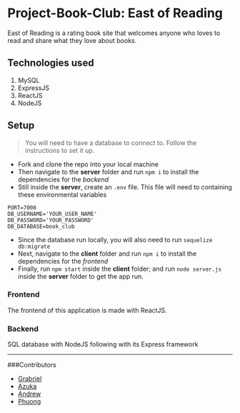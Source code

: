 # Project-Book-Club: East of Reading

East of Reading is a rating book site that welcomes anyone who loves to read and share what they love about books.

## Technologies used
1. MySQL
2. ExpressJS
3. ReactJS
4. NodeJS

## Setup 
> You will need to have a database to connect to. Follow the instructions to set it up.
* Fork and clone the repo into your local machine
* Then navigate to the __server__ folder and run `npm i` to install the dependencies for the _backend_
* Still inside the __server__, create an `.env` file. This file will need to containing these environmental variables
```
PORT=7000
DB_USERNAME='YOUR_USER_NAME'
DB_PASSWORD='YOUR_PASSWORD'
DB_DATABASE=book_club

```
* Since the database run locally, you will also need to run `sequelize db:migrate`
* Next, navigate to the __client__ folder and run `npm i` to install the dependencies for the _frontend_
* Finally, run `npm start` inside the __client__ folder; and run `node server.js` inside the __server__ folder to get the app run.


### Frontend

The frontend of this application is made with ReactJS. 

### Backend

SQL database with NodeJS following with its Express framework

___

###Contributors
* [Grabriel](https://github.com/EspejoGabriel31)
* [Azuka](https://github.com/Knavish1)
* [Andrew]()
* [Phuong](https://github.com/YPhuong15)

